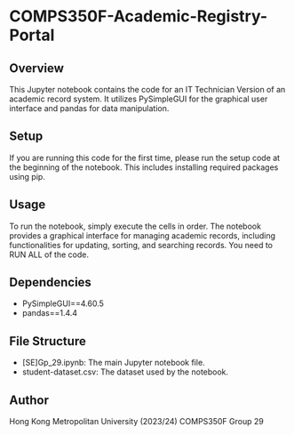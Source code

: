 # COMPS350F-Academic-Registry-Portal

## Overview
This Jupyter notebook contains the code for an IT Technician Version of an academic record system. It utilizes PySimpleGUI for the graphical user interface and pandas for data manipulation.

## Setup
If you are running this code for the first time, please run the setup code at the beginning of the notebook. This includes installing required packages using pip.

## Usage
To run the notebook, simply execute the cells in order. The notebook provides a graphical interface for managing academic records, including functionalities for updating, sorting, and searching records.
You need to RUN ALL of the code.

## Dependencies
- PySimpleGUI==4.60.5
- pandas==1.4.4

## File Structure
- [SE]Gp_29.ipynb: The main Jupyter notebook file.
- student-dataset.csv: The dataset used by the notebook.

## Author
Hong Kong Metropolitan University (2023/24)
COMPS350F Group 29
 

